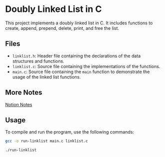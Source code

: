 # Doubly Linked List in C

This project implements a doubly linked list in C. It includes functions to create, append, prepend, delete, print, and free the list.

## Files

- `linklist.h`: Header file containing the declarations of the data structures and functions.
- `linklist.c`: Source file containing the implementations of the functions.
- `main.c`: Source file containing the `main` function to demonstrate the usage of the linked list functions.

## More Notes
[Notion Notes](https://discovered-hygienic-495.notion.site/Linked-List-15255baf0b8680abb3d0eeab535873c8?pvs=4)

## Usage

To compile and run the program, use the following commands:

```sh
gcc -o run-linklist main.c linklist.c
```
```sh
./run-linklist
```